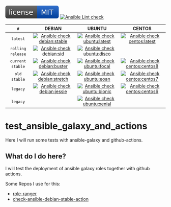 [![MIT License](https://raw.githubusercontent.com/do1jlr/test_ansibel_galaxy_and_actions/master/.github/license.svg?sanitize=true)](https://github.com/do1jlr/test_ansibel_galaxy_and_actions/blob/master/LICENSE)
[![Ansible Lint check](https://github.com/DO1JLR/test_ansible_galaxy_and_actions/workflows/Ansible%20Lint%20check/badge.svg)](https://github.com/DO1JLR/test_ansible_galaxy_and_actions/actions?query=workflow%3A%22Ansible+Lint+check%22)

| ``#`` | DEBIAN | UBUNTU | CENTOS |
| :---: |:-----: | :----: | :----: |
| ``latest`` | [![Ansible check debian:stable](https://github.com/DO1JLR/test_ansible_galaxy_and_actions/workflows/Ansible%20check%20debian:stable/badge.svg)](https://github.com/DO1JLR/test_ansible_galaxy_and_actions/actions?query=workflow%3A%22Ansible+check+debian%3Astable%22) | [![Ansible check ubuntu:latest](https://github.com/DO1JLR/test_ansible_galaxy_and_actions/workflows/Ansible%20check%20ubuntu:latest/badge.svg)](https://github.com/DO1JLR/test_ansible_galaxy_and_actions/actions?query=workflow%3A%22Ansible+check+ubuntu%3Alatest%22) | [![Ansible check centos:latest](https://github.com/DO1JLR/test_ansible_galaxy_and_actions/workflows/Ansible%20check%20centos:latest/badge.svg)](https://github.com/DO1JLR/test_ansible_galaxy_and_actions/actions?query=workflow%3A%22Ansible+check+centos%3Alatest%22) |
| ``rolling release`` | [![Ansible check debian:sid](https://github.com/DO1JLR/test_ansible_galaxy_and_actions/workflows/Ansible%20check%20debian:sid/badge.svg)](https://github.com/DO1JLR/test_ansible_galaxy_and_actions/actions?query=workflow%3A%22Ansible+check+debian%3Asid%22) | [![Ansible check ubuntu:disco](https://github.com/DO1JLR/test_ansible_galaxy_and_actions/workflows/Ansible%20check%20ubuntu:disco/badge.svg)](https://github.com/DO1JLR/test_ansible_galaxy_and_actions/actions?query=workflow%3A%22Ansible+check+ubuntu%3Adisco%22) |
| ``current stable`` | [![Ansible check debian:buster](https://github.com/DO1JLR/test_ansible_galaxy_and_actions/workflows/Ansible%20check%20debian:buster/badge.svg)](https://github.com/DO1JLR/test_ansible_galaxy_and_actions/actions?query=workflow%3A%22Ansible+check+debian%3Abuster%22) | [![Ansible check ubuntu:focal](https://github.com/DO1JLR/test_ansible_galaxy_and_actions/workflows/Ansible%20check%20ubuntu:focal/badge.svg)](https://github.com/DO1JLR/test_ansible_galaxy_and_actions/actions?query=workflow%3A%22Ansible+check+ubuntu%3Afocal%22) | [![Ansible check centos:centos8](https://github.com/DO1JLR/test_ansible_galaxy_and_actions/workflows/Ansible%20check%20centos:centos8/badge.svg)](https://github.com/DO1JLR/test_ansible_galaxy_and_actions/actions?query=workflow%3A%22Ansible+check+centos%3Acentos8%22) |
| ``old stable`` | [![Ansible check debian:stretch](https://github.com/DO1JLR/test_ansible_galaxy_and_actions/workflows/Ansible%20check%20debian:stretch/badge.svg)](https://github.com/DO1JLR/test_ansible_galaxy_and_actions/actions?query=workflow%3A%22Ansible+check+debian%3Astretch%22) | [![Ansible check ubuntu:eoan](https://github.com/DO1JLR/test_ansible_galaxy_and_actions/workflows/Ansible%20check%20ubuntu:eoan/badge.svg)](https://github.com/DO1JLR/test_ansible_galaxy_and_actions/actions?query=workflow%3A%22Ansible+check+ubuntu%3Aeoan%22) | [![Ansible check centos:centos7](https://github.com/DO1JLR/test_ansible_galaxy_and_actions/workflows/Ansible%20check%20centos:centos7/badge.svg)](https://github.com/DO1JLR/test_ansible_galaxy_and_actions/actions?query=workflow%3A%22Ansible+check+centos%3Acentos7%22) |
| ``legacy`` | [![Ansible check debian:jessie](https://github.com/DO1JLR/test_ansible_galaxy_and_actions/workflows/Ansible%20check%20debian:jessie/badge.svg)](https://github.com/DO1JLR/test_ansible_galaxy_and_actions/actions?query=workflow%3A%22Ansible+check+debian%3Ajessie%22) | [![Ansible check ubuntu:bionic](https://github.com/DO1JLR/test_ansible_galaxy_and_actions/workflows/Ansible%20check%20ubuntu:bionic/badge.svg)](https://github.com/DO1JLR/test_ansible_galaxy_and_actions/actions?query=workflow%3A%22Ansible+check+ubuntu%3Abionic%22) | [![Ansible check centos:centos6](https://github.com/DO1JLR/test_ansible_galaxy_and_actions/workflows/Ansible%20check%20centos:centos6/badge.svg)](https://github.com/DO1JLR/test_ansible_galaxy_and_actions/actions?query=workflow%3A%22Ansible+check+centos%3Acentos6%22) |
| ``legacy`` | | [![Ansible check ubuntu:xenial](https://github.com/DO1JLR/test_ansible_galaxy_and_actions/workflows/Ansible%20check%20ubuntu:xenial/badge.svg)](https://github.com/DO1JLR/test_ansible_galaxy_and_actions/actions?query=workflow%3A%22Ansible+check+ubuntu%3Axenial%22) |


# test_ansible_galaxy_and_actions
Here I will run some tests with ansible-galaxy and github-actions.

 What do I do here?
------------
I will test the deployment of ansible galaxy roles together with github actions.

Some Repos I use for this:
 - [role-ranger](https://github.com/chaos-bodensee/role-ranger)
 - [check-ansible-debian-stable-action](https://github.com/roles-ansible/check-ansible-debian-stable-action)
